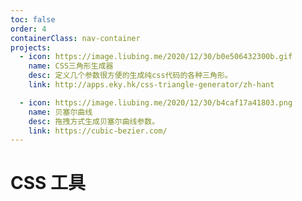```yaml
---
toc: false
order: 4
containerClass: nav-container
projects:
  - icon: https://image.liubing.me/2020/12/30/b0e506432300b.gif
    name: CSS三角形生成器
    desc: 定义几个参数很方便的生成纯css代码的各种三角形。
    link: http://apps.eky.hk/css-triangle-generator/zh-hant

  - icon: https://image.liubing.me/2020/12/30/b4caf17a41803.png
    name: 贝塞尔曲线
    desc: 拖拽方式生成贝塞尔曲线参数。
    link: https://cubic-bezier.com/
---
```


# CSS 工具

<ProjectPanel />
